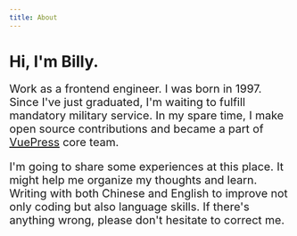 ```yaml
---
title: About
---
```


# Hi, I'm Billy.

Work as a frontend engineer. I was born in 1997. Since I've just graduated, I'm waiting to fulfill mandatory military service. In my spare time, I make open source contributions and became a part of [VuePress](https://github.com/vuejs/vuepress) core team.

I'm going to share some experiences at this place. It might help me organize my thoughts and learn. Writing with both Chinese and English to improve not only coding but also language skills. If there's anything wrong, please don't hesitate to correct me.

<GetStarted/>

<style scoped>
p{
    font-size:20px;
}
</style>
